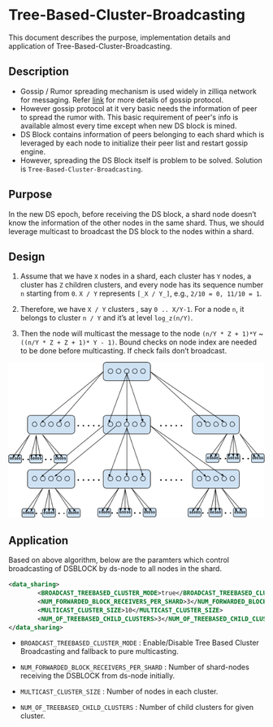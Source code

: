 # Tree-Based-Cluster-Broadcasting

This document describes the purpose, implementation details and application of Tree-Based-Cluster-Broadcasting.

## Description

- Gossip / Rumor spreading mechanism is used widely in zilliqa network for messaging. Refer [link](https://github.com/Zilliqa/dev-docs/blob/master/core/gossip-protocol.md) for more details of gossip protocol.
- However gossip protocol at it very basic needs the information of peer to spread the rumor with. This basic requirement of peer's info is available almost every time except when new DS block is mined.
- DS Block contains information of peers belonging to each shard which is leveraged by each node to initialize their peer list and restart gossip engine.
- However, spreading the DS Block itself is problem to be solved. Solution is `Tree-Based-Cluster-Broadcasting`.

## Purpose

In the new DS epoch, before receiving the DS block, a shard node doesn’t know the information of the other nodes in the same shard.
Thus, we should leverage multicast to broadcast the DS block to the nodes within a shard.

## Design

1. Assume that we have `X` nodes in a shard, each cluster has `Y` nodes, a cluster has `Z` children clusters, and every node has its sequence number `n` starting from `0`. `X / Y`  represents `[_X / Y_]`, e.g., `2/10 = 0, 11/10 = 1`.

2. Therefore, we have `X / Y` clusters , say `0 .. X/Y-1`. For a node `n`, it belongs to cluster `n / Y` and it’s at level `log_z(n/Y)`.

3. Then the node will multicast the message to the node `(n/Y * Z + 1)*Y` ~ `((n/Y * Z + Z + 1)* Y - 1)`.
    Bound checks on node index are needed to be done before multicasting. If check fails don’t broadcast.

![image01](images/features/tree-based-cluster-broadcasting/image01.jpg)

## Application

Based on above algorithm, below are the paramters which control broadcasting of DSBLOCK by ds-node to all nodes in the shard.

```xml
<data_sharing>
        <BROADCAST_TREEBASED_CLUSTER_MODE>true</BROADCAST_TREEBASED_CLUSTER_MODE>
        <NUM_FORWARDED_BLOCK_RECEIVERS_PER_SHARD>3</NUM_FORWARDED_BLOCK_RECEIVERS_PER_SHARD>
        <MULTICAST_CLUSTER_SIZE>10</MULTICAST_CLUSTER_SIZE>
        <NUM_OF_TREEBASED_CHILD_CLUSTERS>3</NUM_OF_TREEBASED_CHILD_CLUSTERS>
</data_sharing>
```

- `BROADCAST_TREEBASED_CLUSTER_MODE` : Enable/Disable Tree Based Cluster Broadcasting and fallback to pure multicasting.

- `NUM_FORWARDED_BLOCK_RECEIVERS_PER_SHARD` : Number of shard-nodes receiving the DSBLOCK from ds-node initially.

- `MULTICAST_CLUSTER_SIZE` : Number of nodes in each cluster.

- `NUM_OF_TREEBASED_CHILD_CLUSTERS` : Number of child clusters for given cluster.